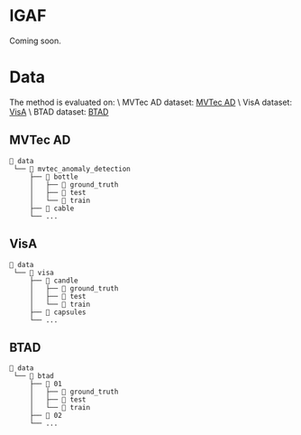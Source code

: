 # IGAF
Coming soon.

# Data
The method is evaluated on: \\
MVTec AD dataset: [MVTec AD](https://www.mvtec.com/company/research/datasets/mvtec-ad) \\
VisA dataset: [VisA](https://github.com/amazon-science/spot-diff/) \\
BTAD dataset: [BTAD](http://avires.dimi.uniud.it/papers/btad/btad.zip)

## MVTec AD

```
📁 data
 └── 📁 mvtec_anomaly_detection
     ├── 📁 bottle
     │   ├── 📁 ground_truth
     │   ├── 📁 test
     │   └── 📁 train
     ├── 📁 cable
     └── ...
```

## VisA

```
📁 data
 └── 📁 visa
     ├── 📁 candle
     │   ├── 📁 ground_truth
     │   ├── 📁 test
     │   └── 📁 train
     ├── 📁 capsules
     └── ...
```


## BTAD

```
📁 data
 └── 📁 btad
     ├── 📁 01
     │   ├── 📁 ground_truth
     │   ├── 📁 test
     │   └── 📁 train
     ├── 📁 02
     └── ...
```



































